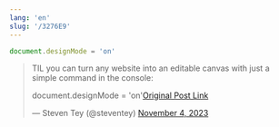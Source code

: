 ```yaml
---
lang: 'en'
slug: '/3276E9'
---
```


```js
document.designMode = 'on'
```

<blockquote class="twitter-tweet">

TIL you can turn any website into an editable canvas with just a simple command in the console:

document.designMode = &#39;on&#39;[Original Post Link](https://t.co/LHyYD7Txcs)

&mdash; Steven Tey (@steventey) [November 4, 2023](https://twitter.com/steventey/status/1720932891616756119?ref_src=twsrc%5Etfw)

</blockquote>
